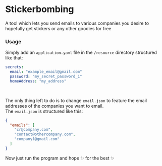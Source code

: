 # Stickerbombing
A tool which lets you send emails to various companies you desire to hopefully get stickers or any other goodies for free

### Usage

Simply add an `application.yaml` file in the `/resource` directory structured like that:
```YAML
secrets:
  email: "example_email@gmail.com"
  password: "my_secret_password_1"
  homeAddress: "my_address"

```
<br>

The only thing left to do is to change `email.json` to feature the email addresses of the companies you want to email.  
The `email.json` is structured like this:
```JSON
{
  "emails": [
    "cr@company.com",
    "contact@othercompany.com",
    "company1@gmail.com"
  ]
}
```

Now just run the program and hope ✨ for the best ✨
